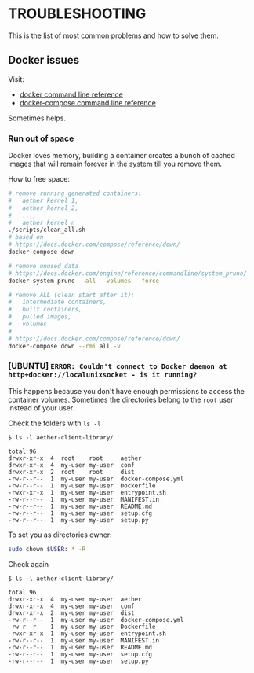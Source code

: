 # TROUBLESHOOTING

This is the list of most common problems and how to solve them.

## Docker issues

Visit:
- [docker command line reference](https://docs.docker.com/engine/reference/commandline/cli/)
- [docker-compose command line reference](https://docs.docker.com/compose/reference/overview/)

Sometimes helps.


### Run out of space

Docker loves memory, building a container creates a bunch of cached images that
will remain forever in the system till you remove them.

How to free space:

```bash
# remove running generated containers:
#   aether_kernel_1,
#   aether_kernel_2,
#   ...,
#   aether_kernel_n
./scripts/clean_all.sh
# based on
# https://docs.docker.com/compose/reference/down/
docker-compose down

# remove unused data
# https://docs.docker.com/engine/reference/commandline/system_prune/
docker system prune --all --volumes --force

# remove ALL (clean start after it):
#   intermediate containers,
#   built containers,
#   pulled images,
#   volumes
#   ...
# https://docs.docker.com/compose/reference/down/
docker-compose down --rmi all -v
```


### [UBUNTU] `ERROR: Couldn't connect to Docker daemon at http+docker://localunixsocket - is it running?`

This happens because you don't have enough permissions to access the container
volumes. Sometimes the directories belong to the `root` user instead of your user.

Check the folders with `ls -l`

```text
$ ls -l aether-client-library/

total 96
drwxr-xr-x  4  root    root     aether
drwxr-xr-x  4  my-user my-user  conf
drwxr-xr-x  2  root    root     dist
-rw-r--r--  1  my-user my-user  docker-compose.yml
-rw-r--r--  1  my-user my-user  Dockerfile
-rwxr-xr-x  1  my-user my-user  entrypoint.sh
-rw-r--r--  1  my-user my-user  MANIFEST.in
-rw-r--r--  1  my-user my-user  README.md
-rw-r--r--  1  my-user my-user  setup.cfg
-rw-r--r--  1  my-user my-user  setup.py
```

To set you as directories owner:

```bash
sudo chown $USER: * -R
```
Check again

```text
$ ls -l aether-client-library/

total 96
drwxr-xr-x  4  my-user my-user  aether
drwxr-xr-x  4  my-user my-user  conf
drwxr-xr-x  2  my-user my-user  dist
-rw-r--r--  1  my-user my-user  docker-compose.yml
-rw-r--r--  1  my-user my-user  Dockerfile
-rwxr-xr-x  1  my-user my-user  entrypoint.sh
-rw-r--r--  1  my-user my-user  MANIFEST.in
-rw-r--r--  1  my-user my-user  README.md
-rw-r--r--  1  my-user my-user  setup.cfg
-rw-r--r--  1  my-user my-user  setup.py
```
